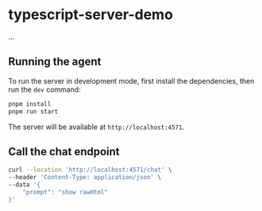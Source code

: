 # typescript-server-demo

...

## Running the agent

To run the server in development mode, first install the dependencies, then run the `dev` command:

```bash
pnpm install
pnpm run start
```

The server will be available at `http://localhost:4571`.

## Call the chat endpoint
```bash
curl --location 'http://localhost:4571/chat' \
--header 'Content-Type: application/json' \
--data '{
    "prompt": "show rawHtml"
}'
```

